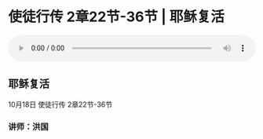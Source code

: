 # 使徒行传 2章22节-36节 | 耶稣复活

<audio style="width: 100%;" preload="false" controls controlslist="nodownload"><source src="https://cdn.simai.ml/audio/mp3/2020/tu_2-22-36-201018.mp3" type="audio/mpeg">Your browser does not support the audio element.</audio>

## 耶稣复活
10月18日 
使徒行传 2章22节-36节
### 讲师：洪国

